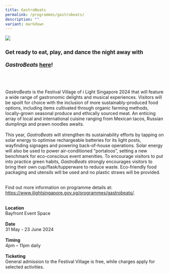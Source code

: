 ```yaml
---
title: GastroBeats
permalink: /programmes/gastrobeats/
description: ""
variant: markdown
---
```

<img src="/images/Programmes/miz_8309-min.jpg">
<p style="font-size:17px; line-height:40px">
<b>Get ready to eat, play, and dance the night away with <i>GastroBeats</i> <a target="_blank" href="https://www.gastrobeats.com.sg">here</a>!</b><br><br>
	
<i>GastroBeats</i> is the Festival Village of i Light Singapore 2024 that will feature a wide range of gastronomic delights and musical experiences. Visitors will be spoilt for choice with the inclusion of more sustainably-produced food options, including items cultivated through organic farming methods, locally-grown seasonal produce and ethically sourced meat. An enticing array of local and international cuisine ranging from Mexican tacos, Russian dumplings and prawn noodles awaits.
<br><br>
	This year, <i>GastroBeats</i> will strengthen its sustainability efforts by tapping on solar energy to optimise rechargeable batteries for its light posts, wayfinding signages and powering back-of-house operations. Solar energy will also be used to power air-conditioned “portaloos”, setting a new benchmark for eco-conscious event amenities. To encourage visitors to put into practice green habits, <i>GastroBeats</i> strongly encourages visitors to bring their own cup/flask/tupperware to reduce waste. Eco-friendly food packaging and utensils will be used and no plastic straws will be provided.<br><br>

Find out more information on programme details at: <a target="_blank" href="https://www.ilightsingapore.gov.sg/programmes/gastrobeats/">https://www.ilightsingapore.gov.sg/programmes/gastrobeats/</a>. <br><br>

<b>Location</b><br>
Bayfront Event Space<br><br>
<b>Date</b><br>
31 May - 23 June 2024<br><br>
<b>Timing</b><br>
4pm – 11pm daily<br><br>
<b>Ticketing</b><br>
General admission to the Festival Village is free, while charges apply for selected activities.	
</p>